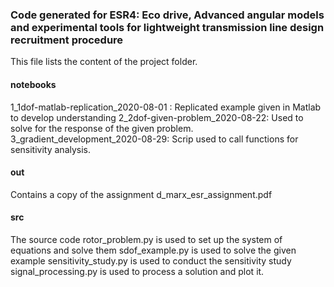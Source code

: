 ### Code generated for ESR4: Eco drive, Advanced angular models and experimental tools for lightweight transmission line design recruitment procedure

This file lists the content of the project folder.

#### notebooks 
1_1dof-matlab-replication_2020-08-01 : Replicated example given in Matlab to develop understanding 
2_2dof-given-problem_2020-08-22: Used to solve for the response of the given problem.
3_gradient_development_2020-08-29: Scrip used to call functions for sensitivity analysis.

#### out
Contains a copy of the assignment d_marx_esr_assignment.pdf

#### src
The source code
rotor_problem.py is used to set up the system of equations and solve them
sdof_example.py is used to solve the given example
sensitivity_study.py is used to conduct the sensitivity study
signal_processing.py is used to process a solution and plot it.


